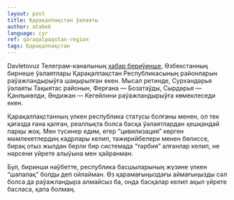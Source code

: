 ```yaml
---
layout: post
title: Қарақалпақстан ўәлаяты
author: atabek
language: cyr
ref: qaraqalpaqstan-region
tags: Қарақалпақстан
---
```


Davletovuz Телеграм-каналының [хабар бериўинше](https://t.me/davletovuz/14080), Өзбекстанның бирнеше ўәлаятлары Қарақалпақстан Республикасының районларын раўажландырыўға шақырылған екен. Мысал ретинде, Сурхандәрья ўәлаяты Тақыятас районын, Ферғана — Бозатаўды, Сырдәрья — Қанлыкөлди, Әндижан — Кегейлини раўажландырыўға көмеклеседи екен.

Қарақалпақстанның үлкен республика статусы болғаны менен, ол тек қағазда ғана қалған, реаллықта болса басқа ўәлаятлардан ҳешқандай парқы жоқ. Мен түсинер едим, егер “цивилизация” көрген мәмлекетлердиң кадрлары келип, тәжирийбелери менен бөлиссе, бирақ отыз жылдан берли бир системада “тәрбия” алғанлар келип, не нәрсени үйрете алыўына мен ҳайранман.

Бул, биринши нәўбетте, республика басшыларының жүзине үлкен “шапалақ” болды деп ойлайман. Өз қарамағыңыздағы аймағыңызды сәл болса да раўажландыра алмайсыз ба, онда басқалар келип ақыл үйрете басласа, қапа болмаң.
